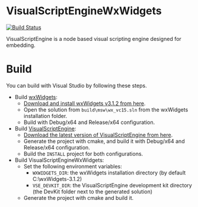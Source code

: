 # VisualScriptEngineWxWidgets

[![Build Status](https://ci.appveyor.com/api/projects/status/0yniyf4ojyl1omy2?svg=true)](https://ci.appveyor.com/project/kovacsv/visualscriptenginewxwidgets)

VisualScriptEngine is a node based visual scripting engine designed for embedding.

# Build

You can build with Visual Studio by following these steps.
* Build [wxWidgets](https://www.wxwidgets.org):
  * [Download and install wxWidgets v3.1.2 from here](https://github.com/wxWidgets/wxWidgets/releases/download/v3.1.2/wxMSW-3.1.2-Setup.exe).
  * Open the solution from `build\msw\wx_vc15.sln` from the wxWidgets installation folder.
  * Build with Debug/x64 and Release/x64 configuration.
* Build [VisualScriptEngine](https://github.com/kovacsv/VisualScriptEngine):
  * [Download the latest version of VisualScriptEngine from here](https://github.com/kovacsv/VisualScriptEngine/archive/master.zip).
  * Generate the project with cmake, and build it with Debug/x64 and Release/x64 configuration.
  * Build the `INSTALL` project for both configurations.
* Build VisualScriptEngineWxWidgets:
  * Set the following environment variables:
    * `WXWIDGETS_DIR`: the wxWidgets installation directory (by default C:\wxWidgets-3.1.2)
    * `VSE_DEVKIT_DIR`: the VisualScriptEngine development kit directory (the DevKit folder next to the generated solution)
  * Generate the project with cmake and build it.
